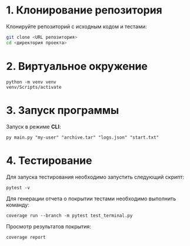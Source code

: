 # 1. Клонирование репозитория

Клонируйте репозиторий с исходным кодом и тестами:

```bash
git clone <URL репозитория>
cd <директория проекта>
```

# 2. Виртуальное окружение

```shell
python -m venv venv
venv/Scripts/activate
```

# 3. Запуск программы

Запуск в режиме **CLI**:

```shell
py main.py "my-user" "archive.tar" "logs.json" "start.txt"
```

# 4. Тестирование

Для запуска тестирования необходимо запустить следующий скрипт:

```shell
pytest -v
```

Для генерации отчета о покрытии тестами необходимо выполнить команду:

```shell
coverage run --branch -m pytest test_terminal.py
```

Просмотр результатов покрытия:

```shell
coverage report
```
